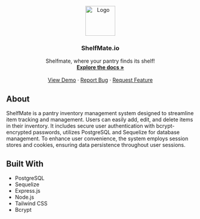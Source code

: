 <br />
<div align="center">
  <a href="https://shelfmate-io.onrender.com">
    <img src="./public/images/SMLogo.svg" alt="Logo" width="80" height="80">
  </a>

  <h3 align="center">ShelfMate.io</h3>

  <p align="center">
    Shelfmate, where your pantry finds its shelf!
    <br />
    <a href="https://github.com/Nic-Horton/shelfmate"><strong>Explore the docs »</strong></a>
    <br />
    <br />
    <a href="https://shelfmate-io.onrender.com">View Demo</a>
    ·
    <a href="https://github.com/Nic-Horton/shelfmate/issues">Report Bug</a>
    ·
    <a href="https://github.com/Nic-Horton/shelfmate/issues">Request Feature</a>
  </p>
</div>

 ## About
 
  ShelfMate is a pantry inventory management system designed
                    to streamline item tracking and management. Users can easily
                    add, edit, and delete items in their inventory. It includes
                    secure user authentication with bcrypt-encrypted passwords,
                    utilizes PostgreSQL and Sequelize for database management.
                    To enhance user convenience, the system employs session
                    stores and cookies, ensuring data persistence throughout
                    user sessions.

## Built With

* PostgreSQL
* Sequelize
* Express.js
* Node.js
* Tailwind CSS
* Bcrypt
